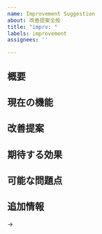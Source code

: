 ```yaml
---
name: Improvement Suggestion
about: 改善提案全般
title: "imprv: "
labels: improvement
assignees: ''

---
```


## 概要

<!-- ここに改善提案の概要を記述 -->

## 現在の機能

<!-- 現在の機能やプロセスの説明を記述 -->

## 改善提案

<!-- 改善したい点や、どのように改善すべきかの具体的な提案を記述 -->

## 期待する効果

<!-- この改善によってどのような効果が期待されるか記述 -->

## 可能な問題点

<!-- 改善提案によって生じる可能性のある問題点を記述 -->

## 追加情報

<!-- その他の参考情報やスクリーンショットがあれば記述 -->
->
